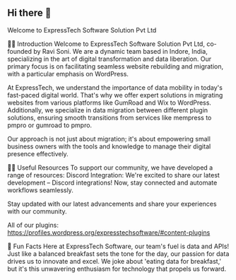 ## Hi there 👋

Welcome to ExpressTech Software Solution Pvt Ltd

🙋‍♀️ Introduction
Welcome to ExpressTech Software Solution Pvt Ltd, co-founded by Ravi Soni. We are a dynamic team based in Indore, India, specializing in the art of digital transformation and data liberation. Our primary focus is on facilitating seamless website rebuilding and migration, with a particular emphasis on WordPress.

At ExpressTech, we understand the importance of data mobility in today's fast-paced digital world. That's why we offer expert solutions in migrating websites from various platforms like GumRoad and Wix to WordPress. Additionally, we specialize in data migration between different plugin solutions, ensuring smooth transitions from services like mempress to pmpro or gumroad to pmpro.

Our approach is not just about migration; it's about empowering small business owners with the tools and knowledge to manage their digital presence effectively.

👩‍💻 Useful Resources
To support our community, we have developed a range of resources:
Discord Integration: We're excited to share our latest development – Discord integrations! Now, stay connected and automate workflows seamlessly.

Stay updated with our latest advancements and share your experiences with our community.

All of our plugins: https://profiles.wordpress.org/expresstechsoftware/#content-plugins

🍿 Fun Facts
Here at ExpressTech Software, our team's fuel is data and APIs! Just like a balanced breakfast sets the tone for the day, our passion for data drives us to innovate and excel. We joke about 'eating data for breakfast,' but it's this unwavering enthusiasm for technology that propels us forward.
